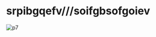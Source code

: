 # srpibgqefv///soifgbsofgoiev
![p7](https://user-images.githubusercontent.com/118977003/204125365-83c9b7b1-7617-4d64-972b-f22e2282aee5.jpg)
